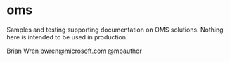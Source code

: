 # oms
Samples and testing supporting documentation on OMS solutions.  Nothing here is intended to be used in production.

Brian Wren
bwren@microsoft.com
@mpauthor
